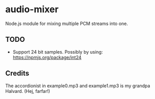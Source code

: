 audio-mixer
===========

Node.js module for mixing multiple PCM streams into one.

TODO
----

* Support 24 bit samples. Possibly by using: https://npmjs.org/package/int24

Credits
-------

The accordionist in example0.mp3 and example1.mp3 is my grandpa Halvard. (Hej, farfar!)

